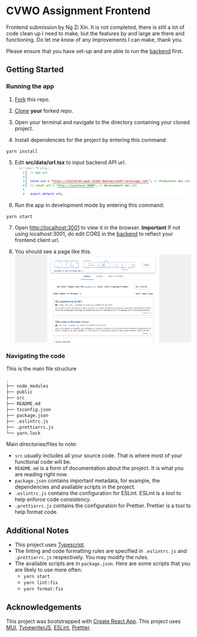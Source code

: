 # CVWO Assignment Frontend

Frontend submission by Ng Zi Xin. It is not completed, there is still a lot of code clean up I need to make, but the features by and large are there and functioning. Do let me know of any improvements I can make, thank you.

Please ensure that you have set-up and are able to run the [backend](https://github.com/NgZiXin/CVWO-Backend) first.

## Getting Started

### Running the app

1. [Fork](https://docs.github.com/en/get-started/quickstart/fork-a-repo#forking-a-repository) this repo.

2. [Clone](https://docs.github.com/en/get-started/quickstart/fork-a-repo#cloning-your-forked-repository) **your** forked repo.

3. Open your terminal and navigate to the directory containing your cloned project.

4. Install dependencies for the project by entering this command:
```shell
yarn install
```

5. Edit **src/data/url.tsx** to input backend API url.
    ![Api Url](public/images/ApiUrl.png)


6. Run the app in development mode by entering this command:
```shell
yarn start
```

7. Open [http://localhost:3001](http://localhost:3001) to view it in the browser. **Important** If not using localhost:3001, do edit CORS in the [backend](https://github.com/NgZiXin/CVWO-Backend) to reflect your frontend client url.

8. You should see a page like this.
   ![Basic Page](public/images/HomePage.png)

### Navigating the code

This is the main file structure

```
.
├── node_modules
├── public
├── src
├── README.md
├── tsconfig.json
├── package.json
├── .eslintrc.js
├── .prettierrc.js
└── yarn.lock
```

Main directories/files to note:

-   `src` usually includes all your source code. That is where most of your functional code will be.
-   `README.md` is a form of documentation about the project. It is what you are reading right now.
-   `package.json` contains important metadata, for example, the dependencies and available scripts in the project.
-   `.eslintrc.js` contains the configuration for ESLint. ESLint is a tool to help enforce code consistency.
-   `.prettierrc.js` contains the configuration for Prettier. Prettier is a tool to help format code.

## Additional Notes

-   This project uses [Typescript](https://www.typescriptlang.org/).
-   The linting and code formatting rules are specified in `.eslintrc.js` and `.prettierrc.js` respectively.
    You may modify the rules.
-   The available scripts are in `package.json`.
    Here are some scripts that you are likely to use more often:
    -   `yarn start`
    -   `yarn lint:fix`
    -   `yarn format:fix`

## Acknowledgements

This project was bootstrapped with [Create React App](https://github.com/facebook/create-react-app).
This project uses [MUI](https://mui.com/),
[TypewriterJS](https://github.com/tameemsafi/typewriterjs#readme),
[ESLint](https://eslint.org/), [Prettier](https://prettier.io/).
